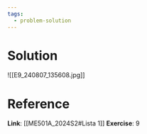 ```yaml
---
tags:
  - problem-solution
---
```

# Solution
![[E9_240807_135608.jpg]]

# Reference
**Link**: [[ME501A_2024S2#Lista 1]]
**Exercise**: 9
